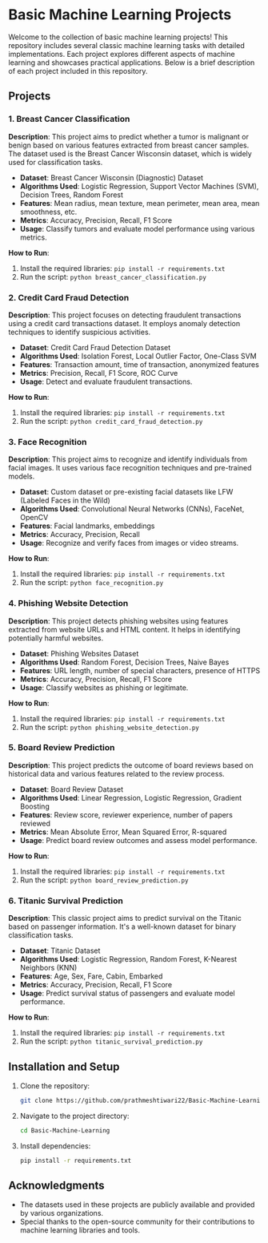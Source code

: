 # Basic Machine Learning Projects

Welcome to the collection of basic machine learning projects! This repository includes several classic machine learning tasks with detailed implementations. Each project explores different aspects of machine learning and showcases practical applications. Below is a brief description of each project included in this repository.

## Projects

### 1. Breast Cancer Classification

**Description**: This project aims to predict whether a tumor is malignant or benign based on various features extracted from breast cancer samples. The dataset used is the Breast Cancer Wisconsin dataset, which is widely used for classification tasks.

- **Dataset**: Breast Cancer Wisconsin (Diagnostic) Dataset
- **Algorithms Used**: Logistic Regression, Support Vector Machines (SVM), Decision Trees, Random Forest
- **Features**: Mean radius, mean texture, mean perimeter, mean area, mean smoothness, etc.
- **Metrics**: Accuracy, Precision, Recall, F1 Score
- **Usage**: Classify tumors and evaluate model performance using various metrics.

**How to Run**:
1. Install the required libraries: `pip install -r requirements.txt`
2. Run the script: `python breast_cancer_classification.py`

### 2. Credit Card Fraud Detection

**Description**: This project focuses on detecting fraudulent transactions using a credit card transactions dataset. It employs anomaly detection techniques to identify suspicious activities.

- **Dataset**: Credit Card Fraud Detection Dataset
- **Algorithms Used**: Isolation Forest, Local Outlier Factor, One-Class SVM
- **Features**: Transaction amount, time of transaction, anonymized features
- **Metrics**: Precision, Recall, F1 Score, ROC Curve
- **Usage**: Detect and evaluate fraudulent transactions.

**How to Run**:
1. Install the required libraries: `pip install -r requirements.txt`
2. Run the script: `python credit_card_fraud_detection.py`

### 3. Face Recognition

**Description**: This project aims to recognize and identify individuals from facial images. It uses various face recognition techniques and pre-trained models.

- **Dataset**: Custom dataset or pre-existing facial datasets like LFW (Labeled Faces in the Wild)
- **Algorithms Used**: Convolutional Neural Networks (CNNs), FaceNet, OpenCV
- **Features**: Facial landmarks, embeddings
- **Metrics**: Accuracy, Precision, Recall
- **Usage**: Recognize and verify faces from images or video streams.

**How to Run**:
1. Install the required libraries: `pip install -r requirements.txt`
2. Run the script: `python face_recognition.py`

### 4. Phishing Website Detection

**Description**: This project detects phishing websites using features extracted from website URLs and HTML content. It helps in identifying potentially harmful websites.

- **Dataset**: Phishing Websites Dataset
- **Algorithms Used**: Random Forest, Decision Trees, Naive Bayes
- **Features**: URL length, number of special characters, presence of HTTPS
- **Metrics**: Accuracy, Precision, Recall, F1 Score
- **Usage**: Classify websites as phishing or legitimate.

**How to Run**:
1. Install the required libraries: `pip install -r requirements.txt`
2. Run the script: `python phishing_website_detection.py`

### 5. Board Review Prediction

**Description**: This project predicts the outcome of board reviews based on historical data and various features related to the review process.

- **Dataset**: Board Review Dataset
- **Algorithms Used**: Linear Regression, Logistic Regression, Gradient Boosting
- **Features**: Review score, reviewer experience, number of papers reviewed
- **Metrics**: Mean Absolute Error, Mean Squared Error, R-squared
- **Usage**: Predict board review outcomes and assess model performance.

**How to Run**:
1. Install the required libraries: `pip install -r requirements.txt`
2. Run the script: `python board_review_prediction.py`

### 6. Titanic Survival Prediction

**Description**: This classic project aims to predict survival on the Titanic based on passenger information. It's a well-known dataset for binary classification tasks.

- **Dataset**: Titanic Dataset
- **Algorithms Used**: Logistic Regression, Random Forest, K-Nearest Neighbors (KNN)
- **Features**: Age, Sex, Fare, Cabin, Embarked
- **Metrics**: Accuracy, Precision, Recall, F1 Score
- **Usage**: Predict survival status of passengers and evaluate model performance.

**How to Run**:
1. Install the required libraries: `pip install -r requirements.txt`
2. Run the script: `python titanic_survival_prediction.py`

## Installation and Setup

1. Clone the repository:

   ```bash
   git clone https://github.com/prathmeshtiwari22/Basic-Machine-Learning.git
   ```

2. Navigate to the project directory:

   ```bash
   cd Basic-Machine-Learning
   ```

3. Install dependencies:

   ```bash
   pip install -r requirements.txt
   ```

## Acknowledgments

- The datasets used in these projects are publicly available and provided by various organizations.
- Special thanks to the open-source community for their contributions to machine learning libraries and tools.

